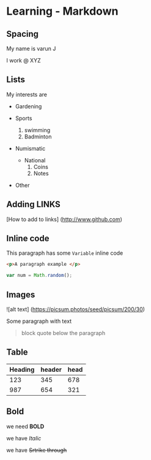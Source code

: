 # Learning - Markdown

## Spacing

My name is varun J

I work @ XYZ

## Lists

My interests are

- Gardening

- Sports
  1. swimming
  2. Badminton
- Numismatic
  - National
     1. Coins
     2. Notes

 - Other

 ## Adding LINKS

[How to add to links] (http://www.github.com)


## Inline code

This paragraph has some `Variable` inline code

```html
<p>A paragraph example </p>
```

```javascript
var num = Math.random();
```


## Images

![alt text] (https://picsum.photos/seed/picsum/200/30)

Some paragraph with text
 > block quote below the paragraph


 ## Table

 | Heading | header | head  |
 | --- | --- | ---  |
| 123 | 345 | 678  |
| 987 | 654 | 321  |




## Bold

we need **BOLD**

we have *Italic*

we have ~~Srtrike through~~

